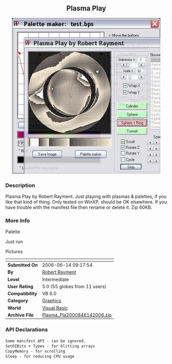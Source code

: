 ﻿<div align="center">

## Plasma Play

<img src="PIC2006614124331314.jpg">
</div>

### Description

Plasma Play by Robert Rayment. Just playing with plasmas &amp; palettes, if you like that kind of thing. Only tested on WinXP, should be OK elsewhere. If you have trouble with the manifest file then rename or delete it. Zip 60KB.
 
### More Info
 
Palette

Just run

Pictures


<span>             |<span>
---                |---
**Submitted On**   |2006-06-14 09:17:54
**By**             |[Robert Rayment](https://github.com/Planet-Source-Code/PSCIndex/blob/master/ByAuthor/robert-rayment.md)
**Level**          |Intermediate
**User Rating**    |5.0 (55 globes from 11 users)
**Compatibility**  |VB 6\.0
**Category**       |[Graphics](https://github.com/Planet-Source-Code/PSCIndex/blob/master/ByCategory/graphics__1-46.md)
**World**          |[Visual Basic](https://github.com/Planet-Source-Code/PSCIndex/blob/master/ByWorld/visual-basic.md)
**Archive File**   |[Plasma\_Pla2000846142006\.zip](https://github.com/Planet-Source-Code/robert-rayment-plasma-play__1-65663/archive/master.zip)

### API Declarations

```
Some manifest API - can be ignored.
SetDIBits + Types - for blitting arrays
CopyMemory - for scrolling
Sleep - for reducing CPU usage
```





